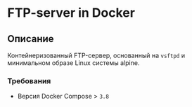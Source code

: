 # FTP-server in Docker

## Описание

Контейнеризованный FTP-сервер, основанный на `vsftpd` и минимальном образe Linux системы alpine.

### Требования

- Версия Docker Compose > `3.8`
